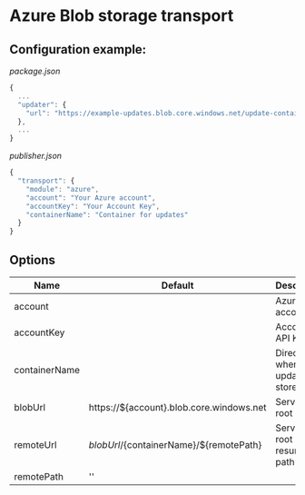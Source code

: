 # Azure Blob storage transport

## Configuration example:
*package.json*
```js
{
  ...
  "updater": {
    "url": "https://example-updates.blob.core.windows.net/update-container/updates.json"
  },
  ...
}
```

*publisher.json*
```js
{
  "transport": {
    "module": "azure",
    "account": "Your Azure account",
    "accountKey": "Your Account Key",
    "containerName": "Container for updates"
  }
}
```

## Options
Name          | Default                                   | Description
--------------|-------------------------------------------|------------
account       |                                           | Azure account
accountKey    |                                           | Account API Key
containerName |                                           | Directory where updates are stored
blobUrl       | https://${account}.blob.core.windows.net  | Service root url
remoteUrl     | ${blobUrl}/${containerName}/${remotePath} | Service root url + resurce path
remotePath    | ''
